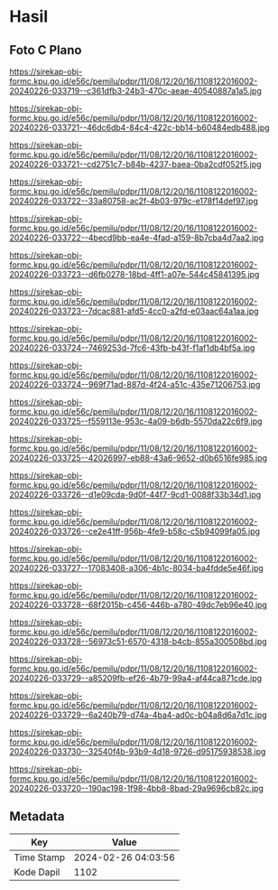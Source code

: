 # Hasil

## Foto C Plano

https://sirekap-obj-formc.kpu.go.id/e56c/pemilu/pdpr/11/08/12/20/16/1108122016002-20240226-033719--c361dfb3-24b3-470c-aeae-40540887a1a5.jpg

https://sirekap-obj-formc.kpu.go.id/e56c/pemilu/pdpr/11/08/12/20/16/1108122016002-20240226-033721--46dc6db4-84c4-422c-bb14-b60484edb488.jpg

https://sirekap-obj-formc.kpu.go.id/e56c/pemilu/pdpr/11/08/12/20/16/1108122016002-20240226-033721--cd2751c7-b84b-4237-baea-0ba2cdf052f5.jpg

https://sirekap-obj-formc.kpu.go.id/e56c/pemilu/pdpr/11/08/12/20/16/1108122016002-20240226-033722--33a80758-ac2f-4b03-979c-e178f14def97.jpg

https://sirekap-obj-formc.kpu.go.id/e56c/pemilu/pdpr/11/08/12/20/16/1108122016002-20240226-033722--4becd9bb-ea4e-4fad-a159-8b7cba4d7aa2.jpg

https://sirekap-obj-formc.kpu.go.id/e56c/pemilu/pdpr/11/08/12/20/16/1108122016002-20240226-033723--d6fb0278-18bd-4ff1-a07e-544c45841395.jpg

https://sirekap-obj-formc.kpu.go.id/e56c/pemilu/pdpr/11/08/12/20/16/1108122016002-20240226-033723--7dcac881-afd5-4cc0-a2fd-e03aac64a1aa.jpg

https://sirekap-obj-formc.kpu.go.id/e56c/pemilu/pdpr/11/08/12/20/16/1108122016002-20240226-033724--7469253d-7fc6-43fb-b43f-f1af1db4bf5a.jpg

https://sirekap-obj-formc.kpu.go.id/e56c/pemilu/pdpr/11/08/12/20/16/1108122016002-20240226-033724--969f71ad-887d-4f24-a51c-435e71206753.jpg

https://sirekap-obj-formc.kpu.go.id/e56c/pemilu/pdpr/11/08/12/20/16/1108122016002-20240226-033725--f559113e-953c-4a09-b6db-5570da22c6f9.jpg

https://sirekap-obj-formc.kpu.go.id/e56c/pemilu/pdpr/11/08/12/20/16/1108122016002-20240226-033725--42026997-eb88-43a6-9652-d0b6516fe985.jpg

https://sirekap-obj-formc.kpu.go.id/e56c/pemilu/pdpr/11/08/12/20/16/1108122016002-20240226-033726--d1e09cda-9d0f-44f7-9cd1-0088f33b34d1.jpg

https://sirekap-obj-formc.kpu.go.id/e56c/pemilu/pdpr/11/08/12/20/16/1108122016002-20240226-033726--ce2e41ff-956b-4fe9-b58c-c5b94099fa05.jpg

https://sirekap-obj-formc.kpu.go.id/e56c/pemilu/pdpr/11/08/12/20/16/1108122016002-20240226-033727--17083408-a306-4b1c-8034-ba4fdde5e46f.jpg

https://sirekap-obj-formc.kpu.go.id/e56c/pemilu/pdpr/11/08/12/20/16/1108122016002-20240226-033728--68f2015b-c456-446b-a780-49dc7eb96e40.jpg

https://sirekap-obj-formc.kpu.go.id/e56c/pemilu/pdpr/11/08/12/20/16/1108122016002-20240226-033728--56973c51-6570-4318-b4cb-855a300508bd.jpg

https://sirekap-obj-formc.kpu.go.id/e56c/pemilu/pdpr/11/08/12/20/16/1108122016002-20240226-033729--a85209fb-ef26-4b79-99a4-af44ca871cde.jpg

https://sirekap-obj-formc.kpu.go.id/e56c/pemilu/pdpr/11/08/12/20/16/1108122016002-20240226-033729--6a240b79-d74a-4ba4-ad0c-b04a8d6a7d1c.jpg

https://sirekap-obj-formc.kpu.go.id/e56c/pemilu/pdpr/11/08/12/20/16/1108122016002-20240226-033730--32540f4b-93b9-4d18-9726-d95175938538.jpg

https://sirekap-obj-formc.kpu.go.id/e56c/pemilu/pdpr/11/08/12/20/16/1108122016002-20240226-033720--190ac198-1f98-4bb8-8bad-29a9696cb82c.jpg


## Metadata

| Key        | Value               |
| ---------- | ------------------- |
| Time Stamp | 2024-02-26 04:03:56 |
| Kode Dapil | 1102                |



